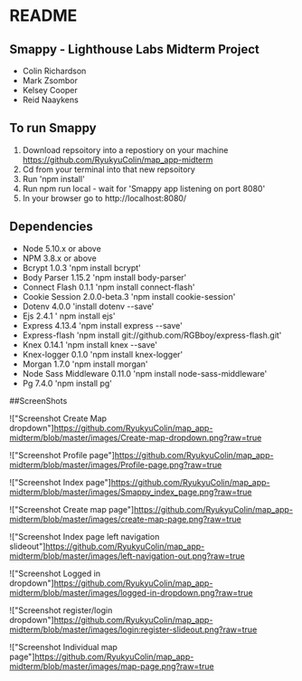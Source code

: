 # README

## Smappy - Lighthouse Labs Midterm Project
- Colin Richardson
- Mark Zsombor
- Kelsey Cooper
- Reid Naaykens

## To run Smappy

1. Download repsoitory into a repostiory on your machine
 https://github.com/RyukyuColin/map_app-midterm
2. Cd from your terminal into that new repsoitory
3. Run 'npm install'
4. Run npm run local - wait for 'Smappy app listening on port 8080'
5. In your browser go to http://localhost:8080/



## Dependencies

- Node 5.10.x or above
- NPM 3.8.x or above
- Bcrypt 1.0.3 'npm install bcrypt'
- Body Parser 1.15.2 'npm install body-parser'
- Connect Flash 0.1.1 'npm install connect-flash'
- Cookie Session 2.0.0-beta.3 'npm install cookie-session'
- Dotenv 4.0.0 'install dotenv --save'
- Ejs 2.4.1 ' npm install ejs'
- Express 4.13.4 'npm install express --save'
- Express-flash 'npm install git://github.com/RGBboy/express-flash.git'
- Knex 0.14.1 'npm install knex --save'
- Knex-logger 0.1.0 'npm install knex-logger'
- Morgan 1.7.0 'npm install morgan'
- Node Sass Middleware 0.11.0 'npm install node-sass-middleware'
- Pg 7.4.0 'npm install pg'

##ScreenShots

!["Screenshot Create Map dropdown"]https://github.com/RyukyuColin/map_app-midterm/blob/master/images/Create-map-dropdown.png?raw=true

!["Screenshot Profile page"]https://github.com/RyukyuColin/map_app-midterm/blob/master/images/Profile-page.png?raw=true

!["Screenshot Index page"]https://github.com/RyukyuColin/map_app-midterm/blob/master/images/Smappy_index_page.png?raw=true

!["Screenshot Create map page"]https://github.com/RyukyuColin/map_app-midterm/blob/master/images/create-map-page.png?raw=true

!["Screenshot Index page left navigation slideout"]https://github.com/RyukyuColin/map_app-midterm/blob/master/images/left-navigation-out.png?raw=true

!["Screenshot Logged in dropdown"]https://github.com/RyukyuColin/map_app-midterm/blob/master/images/logged-in-dropdown.png?raw=true

!["Screenshot register/login dropdown"]https://github.com/RyukyuColin/map_app-midterm/blob/master/images/login:register-slideout.png?raw=true

!["Screenshot Individual map page"]https://github.com/RyukyuColin/map_app-midterm/blob/master/images/map-page.png?raw=true


